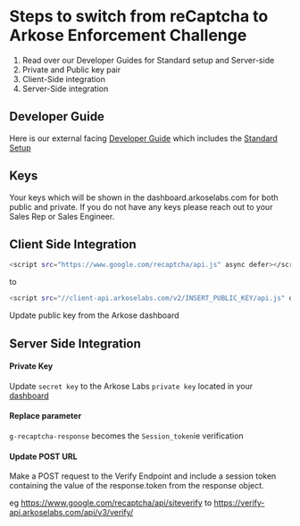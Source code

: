 # Steps to switch from reCaptcha to Arkose Enforcement Challenge

1. Read over our Developer Guides for Standard setup and Server-side 
2. Private and Public key pair
3. Client-Side integration
4. Server-Side integration

## Developer Guide
Here is our external facing [Developer Guide](https://arkoselabs.atlassian.net/wiki/spaces/DG/overview) which includes the [Standard Setup](https://arkoselabs.atlassian.net/wiki/spaces/DG/pages/214176229/Standard+Setup)

## Keys
Your keys which will be shown in the dashboard.arkoselabs.com for both public and private. If you do not have any keys please reach out to your Sales Rep or Sales Engineer. 

## Client Side Integration
```sh
<script src="https://www.google.com/recaptcha/api.js" async defer></script>
```
to 
```sh
<script src="//client-api.arkoselabs.com/v2/INSERT_PUBLIC_KEY/api.js" data-callback="setupEnforcement" async defer></script>
```
Update public key from the Arkose dashboard


## Server Side Integration

#### Private Key
Update `secret key` to the Arkose Labs `private key` located in your [dashboard](https://dashboard.arkoselabs.com/)

#### Replace parameter
`g-recaptcha-response` becomes the `Session_token`ie verification

#### Update POST URL
Make a POST request to the Verify Endpoint and include a session token containing the value of the response.token from the response object.

eg
https://www.google.com/recaptcha/api/siteverify to https://verify-api.arkoselabs.com/api/v3/verify/



